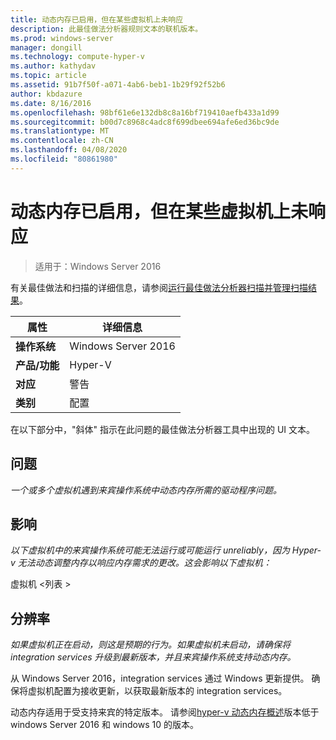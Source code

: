 ```yaml
---
title: 动态内存已启用，但在某些虚拟机上未响应
description: 此最佳做法分析器规则文本的联机版本。
ms.prod: windows-server
manager: dongill
ms.technology: compute-hyper-v
ms.author: kathydav
ms.topic: article
ms.assetid: 91b7f50f-a071-4ab6-beb1-1b29f92f52b6
author: kbdazure
ms.date: 8/16/2016
ms.openlocfilehash: 98bf61e6e132db8c8a16bf719410aefb433a1d99
ms.sourcegitcommit: b00d7c8968c4adc8f699dbee694afe6ed36bc9de
ms.translationtype: MT
ms.contentlocale: zh-CN
ms.lasthandoff: 04/08/2020
ms.locfileid: "80861980"
---
```

# <a name="dynamic-memory-is-enabled-but-not-responding-on-some-virtual-machines"></a>动态内存已启用，但在某些虚拟机上未响应

>适用于：Windows Server 2016

有关最佳做法和扫描的详细信息，请参阅[运行最佳做法分析器扫描并管理扫描结果](https://go.microsoft.com/fwlink/p/?LinkID=223177)。  
  
|属性|详细信息|  
|-|-|  
|**操作系统**|Windows Server 2016|  
|**产品/功能**|Hyper-V|  
|**对应**|警告|  
|**类别**|配置|  
  
在以下部分中，"斜体" 指示在此问题的最佳做法分析器工具中出现的 UI 文本。  
  
## <a name="issue"></a>问题  
*一个或多个虚拟机遇到来宾操作系统中动态内存所需的驱动程序问题。*  
  
## <a name="impact"></a>影响  
*以下虚拟机中的来宾操作系统可能无法运行或可能运行 unreliably，因为 Hyper-v 无法动态调整内存以响应内存需求的更改。这会影响以下虚拟机：*  
  
虚拟机 \<列表 >  
  
## <a name="resolution"></a>分辨率  
*如果虚拟机正在启动，则这是预期的行为。如果虚拟机未启动，请确保将 integration services 升级到最新版本，并且来宾操作系统支持动态内存。*  
  
从 Windows Server 2016，integration services 通过 Windows 更新提供。 确保将虚拟机配置为接收更新，以获取最新版本的 integration services。  
  
动态内存适用于受支持来宾的特定版本。 请参阅[hyper-v 动态内存概述](https://technet.microsoft.com/library/hh831766.aspx)版本低于 windows Server 2016 和 windows 10 的版本。  
  


